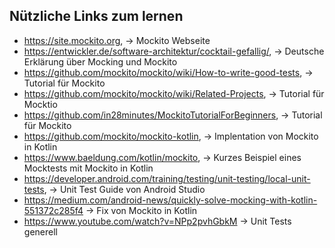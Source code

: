 ## Nützliche Links zum lernen

- https://site.mockito.org, → Mockito Webseite
- https://entwickler.de/software-architektur/cocktail-gefallig/, → Deutsche Erklärung über Mocking und Mockito
- https://github.com/mockito/mockito/wiki/How-to-write-good-tests, → Tutorial für Mockito
- https://github.com/mockito/mockito/wiki/Related-Projects, → Tutorial für Mocktio
- https://github.com/in28minutes/MockitoTutorialForBeginners, → Tutorial für Mockito
- https://github.com/mockito/mockito-kotlin,  → Implentation von Mockito in Kotlin
- https://www.baeldung.com/kotlin/mockito, → Kurzes Beispiel eines Mocktests mit Mockito in Kotlin
- https://developer.android.com/training/testing/unit-testing/local-unit-tests, → Unit Test Guide von Android Studio
- https://medium.com/android-news/quickly-solve-mocking-with-kotlin-551372c285f4 → Fix von Mockito in Kotlin
- https://www.youtube.com/watch?v=NPp2pvhGbkM → Unit Tests generell
